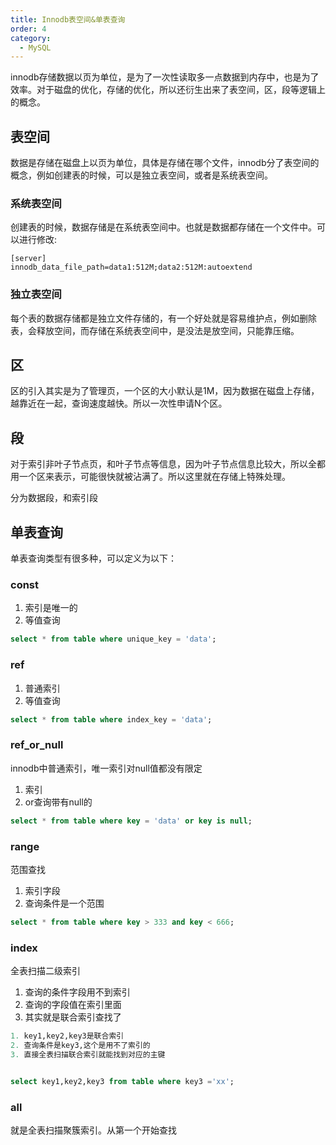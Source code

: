 ```yaml
---
title: Innodb表空间&单表查询
order: 4
category:
  - MySQL
---
```


innodb存储数据以页为单位，是为了一次性读取多一点数据到内存中，也是为了效率。对于磁盘的优化，存储的优化，所以还衍生出来了表空间，区，段等逻辑上的概念。



## 表空间

数据是存储在磁盘上以页为单位，具体是存储在哪个文件，innodb分了表空间的概念，例如创建表的时候，可以是独立表空间，或者是系统表空间。

### 系统表空间

创建表的时候，数据存储是在系统表空间中。也就是数据都存储在一个文件中。可以进行修改:

```shell
[server]
innodb_data_file_path=data1:512M;data2:512M:autoextend
```

### 独立表空间

每个表的数据存储都是独立文件存储的，有一个好处就是容易维护点，例如删除表，会释放空间，而存储在系统表空间中，是没法是放空间，只能靠压缩。

## 区
区的引入其实是为了管理页，一个区的大小默认是1M，因为数据在磁盘上存储，越靠近在一起，查询速度越快。所以一次性申请N个区。


## 段

对于索引非叶子节点页，和叶子节点等信息，因为叶子节点信息比较大，所以全都用一个区来表示，可能很快就被沾满了。所以这里就在存储上特殊处理。

分为数据段，和索引段


## 单表查询

单表查询类型有很多种，可以定义为以下：


### const

1. 索引是唯一的
2. 等值查询

```sql
select * from table where unique_key = 'data';
```

### ref

1. 普通索引
2. 等值查询

```sql
select * from table where index_key = 'data';
```


### ref_or_null

innodb中普通索引，唯一索引对null值都没有限定

1. 索引
2. or查询带有null的

```sql
select * from table where key = 'data' or key is null;
```

### range

范围查找

1. 索引字段
2. 查询条件是一个范围

```sql
select * from table where key > 333 and key < 666;
```

### index

全表扫描二级索引

1. 查询的条件字段用不到索引
2. 查询的字段值在索引里面
3. 其实就是联合索引查找了

```sql
1. key1,key2,key3是联合索引
2. 查询条件是key3,这个是用不了索引的
3. 直接全表扫描联合索引就能找到对应的主键


select key1,key2,key3 from table where key3 ='xx';
```

### all

就是全表扫描聚簇索引。从第一个开始查找
